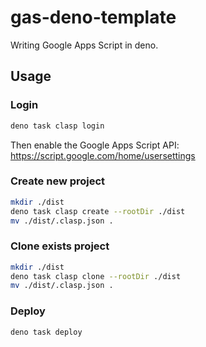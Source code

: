 # gas-deno-template

Writing Google Apps Script in deno.

## Usage

### Login

```bash
deno task clasp login
```

Then enable the Google Apps Script API:
<https://script.google.com/home/usersettings>

### Create new project

```bash
mkdir ./dist
deno task clasp create --rootDir ./dist
mv ./dist/.clasp.json .
```

### Clone exists project

```bash
mkdir ./dist
deno task clasp clone --rootDir ./dist
mv ./dist/.clasp.json .
```

### Deploy

```bash
deno task deploy
```
